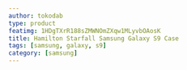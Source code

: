 ```yaml
---
author: tokodab
type: product
featimg: 1HDgTXrR188sZMWNOmZXqw1MLyvbOAosK
title: Hamilton Starfall Samsung Galaxy S9 Case
tags: [samsung, galaxy, s9]
category: [samsung]
---
```


